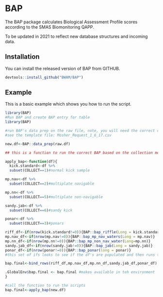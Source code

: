 
# BAP

<!-- badges: start -->
<!-- badges: end -->

The BAP package calculates Biological Assessment Profile scores according to the SMAS Biomonitoring QAPP. 

To be updated in 2021 to reflect new database structures and incoming data.

## Installation

You can install the released version of BAP from GITHUB.

``` r
devtools::install_github("BWAM/BAP")
```

## Example

This is a basic example which shows you how to run the script.

``` r
library(BAP)
#Run BAP and create BAP entry for table
library(BAP)

#run BAP's data prep on the raw file, note, you will need the correct column headers
#see the template file: Mosher_Request_1_6_17.csv

new.df<-BAP::data_prep(raw.df)

## this is a function to run the correct BAP based on the collection method

apply_bap<-function(df){
  kick.standard<-df %>% 
  subset(COLLECT==1)#normal kick sample

mp.nav<-df %>% 
  subset(COLLECT==2)#multiplate navigable

mp.nn<-df %>% 
  subset(COLLECT==5)#multiplate non-navigable

sandy.jab<-df %>% 
  subset(COLLECT==6)#sandy kick

ponar<-df %>% 
  subset(COLLECT==3)#ponars

riff_df<-if(nrow(kick.standard!=0)){BAP::bap_riffle(Long = kick.standard)}
mp.nav_df<-if(nrow(mp.nav!=0)){BAP::bap_mp_nav_waters(Long = mp.nav)}
mp.nn_df<-if(nrow(mp.nn!=0)){BAP::bap_mp_non_nav_water(Long=mp.nn)}
sandy.jab_df<-if(nrow(sandy.jab!=0)){BAP::bap_jab(Long = sandy.jab)}
ponar_df<-if(nrow(ponar!=0)){BAP::bap_ponar(long = ponar)}
#this set of ifs looks to see if the df's are populated and then runs the appropriate #metrics

bap.final<-bind_rows(riff_df,mp.nav_df,mp.nn_df,sandy.jab_df,ponar_df) #binds them all

.GlobalEnv$bap.final <- bap.final #makes available in teh environment
}

#call the function to run the scripts
bap.final<-apply_bap(new.df)



```

